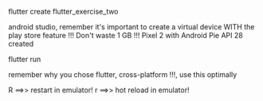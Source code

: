 flutter create flutter_exercise_two

android studio, remember it's important to create a virtual device WITH the play store feature !!! Don't waste 1 GB !!!
Pixel 2 with Android Pie API 28 created

flutter run

remember why you chose flutter, cross-platform !!!, use this optimally

R          ==>> restart in emulator!
r          ==>> hot reload in emulator!